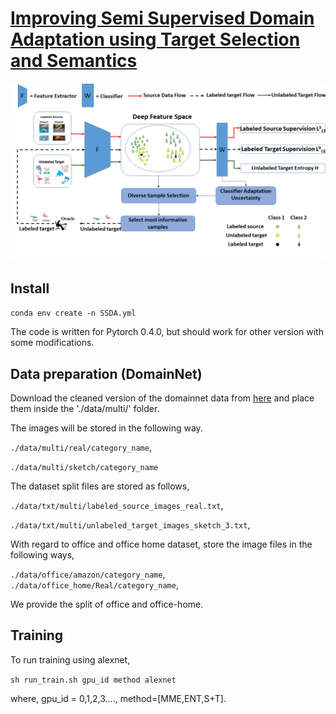  # [Improving Semi Supervised Domain Adaptation using Target Selection and Semantics](https://openaccess.thecvf.com/content/CVPR2021W/LLID/html/Singh_Improving_Semi-Supervised_Domain_Adaptation_Using_Effective_Target_Selection_and_Semantics_CVPRW_2021_paper.html)
![](docs/fig1.png)

## Install

`conda env create -n SSDA.yml`

The code is written for Pytorch 0.4.0, but should work for other version
with some modifications.
## Data preparation (DomainNet)

Download the cleaned version of the domainnet data from [here](http://ai.bu.edu/M3SDA/) and place them inside the './data/multi/' folder.

The images will be stored in the following way.

`./data/multi/real/category_name`,

`./data/multi/sketch/category_name`

The dataset split files are stored as follows,

`./data/txt/multi/labeled_source_images_real.txt`,

`./data/txt/multi/unlabeled_target_images_sketch_3.txt`,


With regard to office and office home dataset, store the image files in the following ways,

 `./data/office/amazon/category_name`,
 `./data/office_home/Real/category_name`,

We provide the split of office and office-home.

## Training

To run training using alexnet,

`sh run_train.sh gpu_id method alexnet`

where, gpu_id = 0,1,2,3...., method=[MME,ENT,S+T].
